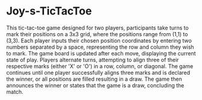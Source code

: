 # Joy-s-TicTacToe

This tic-tac-toe game designed for two players, participants take turns to mark their positions on a 3x3 grid, where the positions range from (1,1) to (3,3). Each player inputs their chosen position coordinates by entering two numbers separated by a space, representing the row and column they wish to mark. The game board is updated after each move, displaying the current state of play. Players alternate turns, attempting to align three of their respective marks (either 'X' or 'O') in a row, column, or diagonal. The game continues until one player successfully aligns three marks and is declared the winner, or all positions are filled resulting in a draw. The game then announces the winner or states that the game is a draw, concluding the match.
